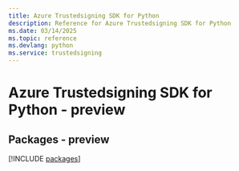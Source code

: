 ```yaml
---
title: Azure Trustedsigning SDK for Python
description: Reference for Azure Trustedsigning SDK for Python
ms.date: 03/14/2025
ms.topic: reference
ms.devlang: python
ms.service: trustedsigning
---
```

# Azure Trustedsigning SDK for Python - preview
## Packages - preview
[!INCLUDE [packages](trustedsigning-index.md)]